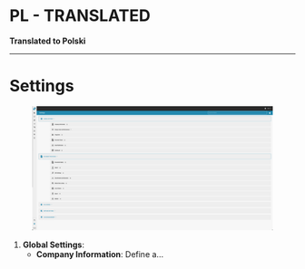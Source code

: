 # PL - TRANSLATED

**Translated to Polski**

---

# Settings

<figure><img src="../../.gitbook/assets/Bildschirmfoto 2024-05-08 um 08.14.35.png" alt=""><figcaption></figcaption></figure>

1. **Global Settings**:
   * **Company Information**: Define a...